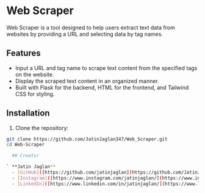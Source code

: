 # Web Scraper

Web Scraper is a tool designed to help users extract text data from websites by providing a URL and selecting data by tag names.

## Features

- Input a URL and tag name to scrape text content from the specified tags on the website.
- Display the scraped text content in an organized manner.
- Built with Flask for the backend, HTML for the frontend, and Tailwind CSS for styling.


## Installation

1. Clone the repository:

```bash
git clone https://github.com/JatinJaglan347/Web_Scraper.git
cd Web-Scraper

  ## Creator

` **Jatin Jaglan**
  - [GitHub]([https://github.com/jatinjaglan](https://github.com/JatinJaglan347))
  - [Instagram]([https://www.instagram.com/jatinjaglan/](https://www.instagram.com/jatinjaglan347/))
  - [LinkedIn]([https://www.linkedin.com/in/jatinjaglan/](https://www.linkedin.com/in/jatin-jaglan-830853263/)https://www.linkedin.com/in/jatin-jaglan-830853263/)



  
